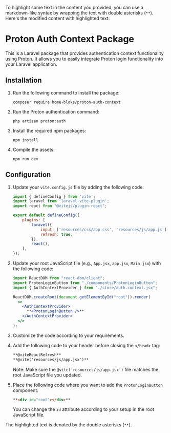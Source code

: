 To highlight some text in the content you provided, you can use a markdown-like syntax by wrapping the text with double asterisks (`**`). Here's the modified content with highlighted text:

# Proton Auth Context Package

This is a Laravel package that provides authentication context functionality using Proton. It allows you to easily integrate Proton login functionality into your Laravel application.

## Installation

1. Run the following command to install the package:

   ```shell
   composer require home-bloks/proton-auth-context
   ```

2. Run the Proton authentication command:

   ```shell
   php artisan proton:auth
   ```

3. Install the required npm packages:

   ```shell
   npm install
   ```

4. Compile the assets:

   ```shell
   npm run dev
   ```

## Configuration

1. Update your `vite.config.js` file by adding the following code:

   ```javascript
   import { defineConfig } from 'vite';
   import laravel from 'laravel-vite-plugin';
   import react from "@vitejs/plugin-react";

   export default defineConfig({
       plugins: [
           laravel({
               input: ['resources/css/app.css', 'resources/js/app.js'],
               refresh: true,
           }),
           react(),
       ],
   });
   ```

2. Update your root JavaScript file (e.g., `App.jsx`, `app.jsx`, `Main.jsx`) with the following code:

   ```jsx
   import ReactDOM from "react-dom/client";
   import ProtonLoginButton from "./components/ProtonLoginButton";
   import { AuthContextProvider } from "./store/auth.context.jsx";

   ReactDOM.createRoot(document.getElementById("root")).render(
     <>
       <AuthContextProvider>
         **<ProtonLoginButton />**
       </AuthContextProvider>
     </>
   );
   ```

3. Customize the code according to your requirements.

4. Add the following code to your header before closing the `</head>` tag:

   ```html
   **@viteReactRefresh**
   **@vite('resources/js/app.jsx')**
   ```

   Note: Make sure the `@vite('resources/js/app.jsx')` file matches the root JavaScript file you updated.

5. Place the following code where you want to add the `ProtonLoginButton` component:

   ```html
   **<div id="root"></div>**
   ```

   You can change the `id` attribute according to your setup in the root JavaScript file.

The highlighted text is denoted by the double asterisks (`**`).
